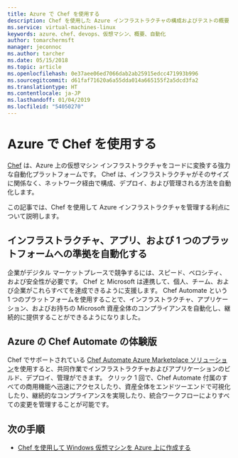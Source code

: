 ```yaml
---
title: Azure で Chef を使用する
description: Chef を使用した Azure インフラストラクチャの構成およびテストの概要
ms.service: virtual-machines-linux
keywords: azure、chef、devops、仮想マシン、概要、自動化
author: tomarchermsft
manager: jeconnoc
ms.author: tarcher
ms.date: 05/15/2018
ms.topic: article
ms.openlocfilehash: 0e37aee06ed7066dab2ab25915edcc471993b996
ms.sourcegitcommit: d61faf71620a6a55dda014a665155f2a5dcd3fa2
ms.translationtype: HT
ms.contentlocale: ja-JP
ms.lasthandoff: 01/04/2019
ms.locfileid: "54050270"
---
```

# <a name="using-chef-with-azure"></a>Azure で Chef を使用する
[Chef](http://www.chef.io) は、Azure 上の仮想マシン インフラストラクチャをコードに変換する強力な自動化プラットフォームです。 Chef は、インフラストラクチャがそのサイズに関係なく、ネットワーク経由で構成、デプロイ、および管理される方法を自動化します。

この記事では、Chef を使用して Azure インフラストラクチャを管理する利点について説明します。

## <a name="automate-infrastructure-apps-and-compliance-with-one-platform"></a>インフラストラクチャ、アプリ、および 1 つのプラットフォームへの準拠を自動化する
企業がデジタル マーケットプレースで競争するには、スピード、ベロシティ、および安全性が必要です。 Chef と Microsoft は連携して、個人、チーム、および企業がこれらすべてを達成できるように支援します。 Chef Automate という 1 つのプラットフォームを使用することで、インフラストラクチャ、アプリケーション、およびお持ちの Microsoft 資産全体のコンプライアンスを自動化し、継続的に提供することができるようになりました。

## <a name="test-drive-chef-automate-on-azure"></a>Azure の Chef Automate の体験版
Chef でサポートされている [Chef Automate Azure Marketplace ソリューション](https://azuremarketplace.microsoft.com/en-us/marketplace/apps/chef-software.chef-automate)を使用すると、共同作業でインフラストラクチャおよびアプリケーションのビルド、デプロイ、管理ができます。 クリック 1 回で、Chef Automate 付属のすべての商用機能へ迅速にアクセスしたり、資産全体をエンドツーエンドで可視化したり、継続的なコンプライアンスを実現したり、統合ワークフローによりすべての変更を管理することが可能です。

## <a name="next-steps"></a>次の手順
* [Chef を使用して Windows 仮想マシンを Azure 上に作成する](/azure/virtual-machines/windows/chef-automation)